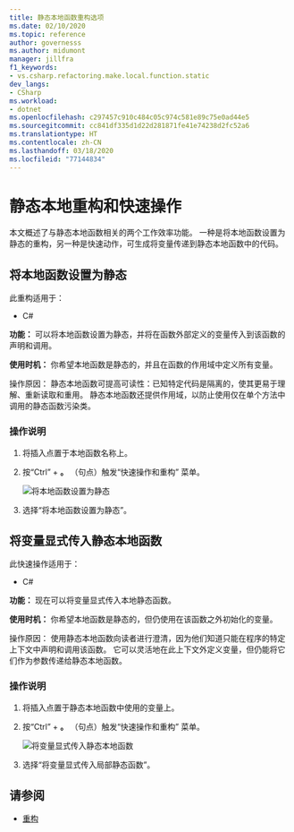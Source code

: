 ```yaml
---
title: 静态本地函数重构选项
ms.date: 02/10/2020
ms.topic: reference
author: governesss
ms.author: midumont
manager: jillfra
f1_keywords:
- vs.csharp.refactoring.make.local.function.static
dev_langs:
- CSharp
ms.workload:
- dotnet
ms.openlocfilehash: c297457c910c484c05c974c581e89c75e0ad44e5
ms.sourcegitcommit: cc841df335d1d22d281871fe41e74238d2fc52a6
ms.translationtype: HT
ms.contentlocale: zh-CN
ms.lasthandoff: 03/18/2020
ms.locfileid: "77144834"
---
```

# <a name="static-local-function-refactorings-and-quick-actions"></a>静态本地重构和快速操作

本文概述了与静态本地函数相关的两个工作效率功能。 一种是将本地函数设置为静态的重构，另一种是快速动作，可生成将变量传递到静态本地函数中的代码。

## <a name="make-local-function-static"></a>将本地函数设置为静态

此重构适用于：

- C#

**功能：** 可以将本地函数设置为静态，并将在函数外部定义的变量传入到该函数的声明和调用。

**使用时机：** 你希望本地函数是静态的，并且在函数的作用域中定义所有变量。

操作原因：  静态本地函数可提高可读性：已知特定代码是隔离的，使其更易于理解、重新读取和重用。 静态本地函数还提供作用域，以防止使用仅在单个方法中调用的静态函数污染类。

### <a name="how-to"></a>操作说明

1. 将插入点置于本地函数名称上。

2. 按“Ctrl”  + **。** （句点）触发“快速操作和重构”  菜单。

   ![将本地函数设置为静态](media/make-local-function-static.png)

3. 选择“将本地函数设置为静态”。 

## <a name="pass-variable-explicitly-in-a-static-local-function"></a>将变量显式传入静态本地函数

此快速操作适用于：

- C#

**功能：** 现在可以将变量显式传入本地静态函数。

**使用时机：** 你希望本地函数是静态的，但仍使用在该函数之外初始化的变量。

操作原因：  使用静态本地函数向读者进行澄清，因为他们知道只能在程序的特定上下文中声明和调用该函数。 它可以灵活地在此上下文外定义变量，但仍能将它们作为参数传递给静态本地函数。

### <a name="how-to"></a>操作说明

1. 将插入点置于静态本地函数中使用的变量上。

2. 按“Ctrl”  + **。** （句点）触发“快速操作和重构”  菜单。

   ![将变量显式传入静态本地函数](media/pass-variable-explicitly-static-local-function.png)

3. 选择“将变量显式传入局部静态函数”。 

## <a name="see-also"></a>请参阅

- [重构](../refactoring-in-visual-studio.md)